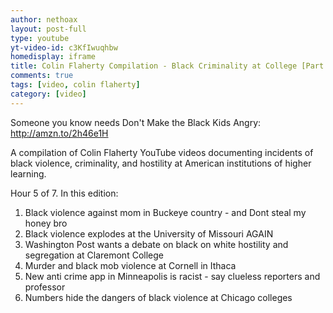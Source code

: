 ```yaml
---
author: nethoax
layout: post-full
type: youtube
yt-video-id: c3KfIwuqhbw 
homedisplay: iframe
title: Colin Flaherty Compilation - Black Criminality at College [Part 5 of 7]
comments: true
tags: [video, colin flaherty]
category: [video]
---
```


Someone you know needs Don't Make the Black Kids Angry: http://amzn.to/2h46e1H

A compilation of Colin Flaherty YouTube videos documenting incidents of black violence, criminality, and hostility at American institutions of higher learning. 

Hour 5 of 7. In this edition:

1. Black violence against mom in Buckeye country - and Dont steal my honey bro
2. Black violence explodes at the University of Missouri AGAIN
3. Washington Post wants a debate on black on white hostility and segregation at Claremont College
4. Murder and black mob violence at Cornell in Ithaca
5. New anti crime app in Minneapolis is racist - say clueless reporters and professor
6. Numbers hide the dangers of black violence at Chicago colleges

